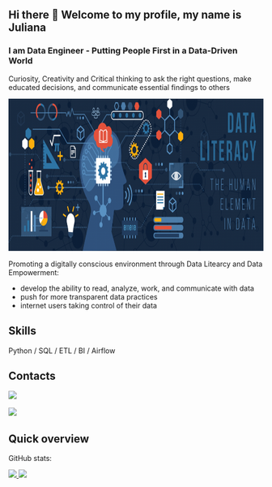 ## Hi there 👋 Welcome to my profile, my name is Juliana
### I am Data Engineer - Putting People First in a Data-Driven World

Curiosity, Creativity and Critical thinking to ask the right questions, make educated decisions, and communicate essential findings to others

<img src="https://github.com/JKng/JKng/blob/main/data_literacy.png" width="800" height="300">

Promoting a digitally conscious environment through Data Litearcy and Data Empowerment:
- develop the ability to read, analyze, work, and communicate with data
- push for more transparent data practices 
- internet users taking control of their data 

## Skills
Python / SQL / ETL / BI / Airflow

## Contacts
<a href="https://www.linkedin.com/in/juliana-konigame/" target="_blank"><img src="https://img.shields.io/badge/-LinkedIn-%230077B5?style=for-the-badge&logo=linkedin&logoColor=white" target="_blank"></a>   
</div>

<a href="https://medium.com/@julianak.cdc" target="_blank"><img src="https://img.shields.io/badge/Medium-12100E?style=for-the-badge&logo=medium&logoColor=white" target="_blank"></a>   
</div>

## Quick overview
GitHub stats:
<div>
<a href="https://github.com/JKng">
<img height="130em" src="https://github-readme-stats.vercel.app/api/top-langs/?username=JKng&layout=compact&langs_count=7&theme=dracula"/>
<img height="130em" src="https://github-readme-stats.vercel.app/api?username=JKng&show_icons=true&theme=dracula&include_all_commits=true&count_private=true"/>
</div>
  
